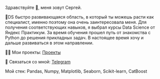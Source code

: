 Здравствуйте 👋, меня зовут Сергей.

🌱DS быстро развивающаяся область, в который ты можешь расти как специалист, именно поэтому она очень заинтересовала меня. Для получения соответствующих навыков, я выбрал курсы Data Science от Яндекс Практикум. За время обучения прошел путь от знакомства с Python до решения прикладных задач. В настоящее время хочу и дальше развиваться в этом направлении.

👨‍💻 Мои проекты: [Проекты](https://github.com/SergeBurnt/ya_practicum_ds/tree/main)

💬 Связаться со мной:
[Telegram](https://t.me/Serge_burnt) 

Мой стек: Pandas, Numpy, Matplotlib, Seaborn, Scikit-learn, CatBoost
